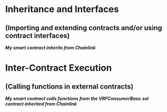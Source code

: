 # Inheritance and Interfaces 
## (Importing and extending contracts and/or using contract interfaces)
***My smart contract inherits from Chainlink***
# Inter-Contract Execution
## (Calling functions in external contracts)
***My smart contract calls functions from the VRFConsumerBase.sol contract inherited from Chainlink***

